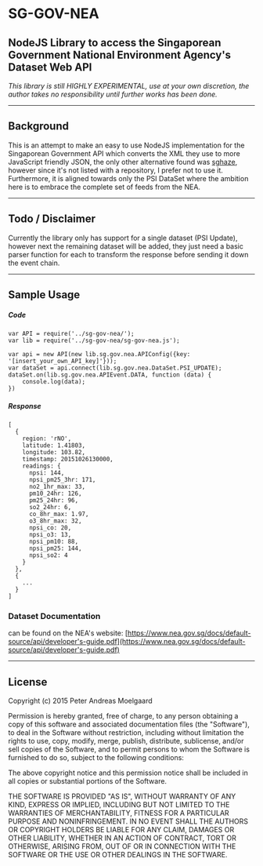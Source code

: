 # SG-GOV-NEA
## NodeJS Library to access the Singaporean Government National Environment Agency's Dataset Web API

*This library is still HIGHLY EXPERIMENTAL, use at your own discretion, the author takes no responsibility until further works has been done.*

---

## Background
This is an attempt to make an easy to use NodeJS implementation for the Singaporean Government API which converts the XML they use to more JavaScript friendly JSON, the only other alternative found was [sghaze](https://www.npmjs.com/package/node-sghaze), however since it's not listed with a repository, I prefer not to use it. Furthermore, it is aligned towards only the PSI DataSet where the ambition here is to embrace the complete set of feeds from the NEA.

---

## Todo / Disclaimer

Currently the library only has support for a single dataset (PSI Update), however next the remaining dataset will be added, they just need a basic parser function for each to transform the response before sending it down the event chain.

---

## Sample Usage

##### Code

	var API = require('../sg-gov-nea/');
	var lib = require('../sg-gov-nea/sg-gov-nea.js');

	var api = new API(new lib.sg.gov.nea.APIConfig({key: '[insert_your_own_API_key]'}));
	var dataSet = api.connect(lib.sg.gov.nea.DataSet.PSI_UPDATE);
	dataSet.on(lib.sg.gov.nea.APIEvent.DATA, function (data) {
	    console.log(data);
	})

##### Response

	[
	  {
	    region: 'rNO',
	    latitude: 1.41803,
	    longitude: 103.82,
	    timestamp: 20151026130000,
	    readings: {
	      npsi: 144,
	      npsi_pm25_3hr: 171,
	      no2_1hr_max: 33,
	      pm10_24hr: 126,
	      pm25_24hr: 96,
	      so2_24hr: 6,
	      co_8hr_max: 1.97,
	      o3_8hr_max: 32,
	      npsi_co: 20,
	      npsi_o3: 13,
	      npsi_pm10: 88,
	      npsi_pm25: 144,
	      npsi_so2: 4
	    }
	  },
	  {
	    ...
	  }
	]
	
### Dataset Documentation
can be found on the NEA's website:
[https://www.nea.gov.sg/docs/default-source/api/developer's-guide.pdf](https://www.nea.gov.sg/docs/default-source/api/developer's-guide.pdf)

---

## License

Copyright (c) 2015 Peter Andreas Moelgaard

Permission is hereby granted, free of charge, to any person obtaining a copy
of this software and associated documentation files (the "Software"), to deal
in the Software without restriction, including without limitation the rights
to use, copy, modify, merge, publish, distribute, sublicense, and/or sell
copies of the Software, and to permit persons to whom the Software is
furnished to do so, subject to the following conditions:

The above copyright notice and this permission notice shall be included in
all copies or substantial portions of the Software.

THE SOFTWARE IS PROVIDED "AS IS", WITHOUT WARRANTY OF ANY KIND, EXPRESS OR
IMPLIED, INCLUDING BUT NOT LIMITED TO THE WARRANTIES OF MERCHANTABILITY,
FITNESS FOR A PARTICULAR PURPOSE AND NONINFRINGEMENT. IN NO EVENT SHALL THE
AUTHORS OR COPYRIGHT HOLDERS BE LIABLE FOR ANY CLAIM, DAMAGES OR OTHER
LIABILITY, WHETHER IN AN ACTION OF CONTRACT, TORT OR OTHERWISE, ARISING FROM,
OUT OF OR IN CONNECTION WITH THE SOFTWARE OR THE USE OR OTHER DEALINGS IN
THE SOFTWARE.